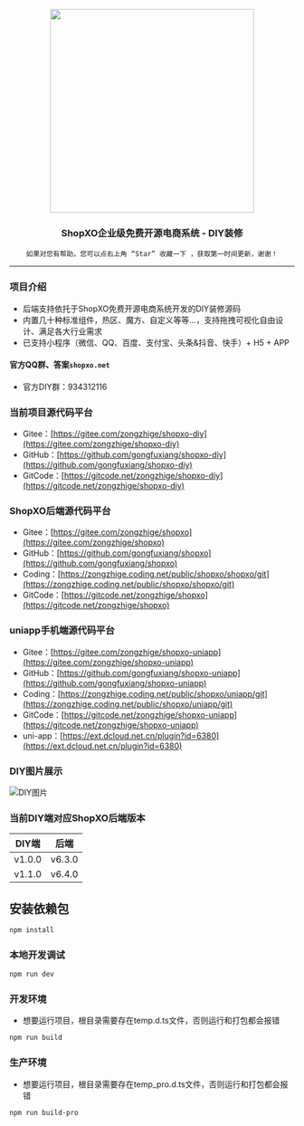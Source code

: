 <p align="center">
<img src="https://shopxoserver.oss-cn-beijing.aliyuncs.com/demo/system/logo.jpg" width="360" />
</p>

<h3 align="center">ShopXO企业级免费开源电商系统 - DIY装修</h3>

<div align="center">

```shell
如果对您有帮助，您可以点右上角 “Star” 收藏一下 ，获取第一时间更新，谢谢！
```

</div>

------------------------------------------------------------------------

### 项目介绍
* 后端支持依托于ShopXO免费开源电商系统开发的DIY装修源码
* 内置几十种标准组件，热区、魔方、自定义等等...，支持拖拽可视化自由设计、满足各大行业需求
* 已支持小程序（微信、QQ、百度、支付宝、头条&抖音、快手）+ H5 + APP

#### 官方QQ群、答案`shopxo.net`
* 官方DIY群：934312116

### 当前项目源代码平台
* Gitee：[https://gitee.com/zongzhige/shopxo-diy](https://gitee.com/zongzhige/shopxo-diy)
* GitHub：[https://github.com/gongfuxiang/shopxo-diy](https://github.com/gongfuxiang/shopxo-diy)
* GitCode：[https://gitcode.net/zongzhige/shopxo-diy](https://gitcode.net/zongzhige/shopxo-diy)

### ShopXO后端源代码平台
* Gitee：[https://gitee.com/zongzhige/shopxo](https://gitee.com/zongzhige/shopxo)
* GitHub：[https://github.com/gongfuxiang/shopxo](https://github.com/gongfuxiang/shopxo)
* Coding：[https://zongzhige.coding.net/public/shopxo/shopxo/git](https://zongzhige.coding.net/public/shopxo/shopxo/git)
* GitCode：[https://gitcode.net/zongzhige/shopxo](https://gitcode.net/zongzhige/shopxo)

### uniapp手机端源代码平台
* Gitee：[https://gitee.com/zongzhige/shopxo-uniapp](https://gitee.com/zongzhige/shopxo-uniapp)
* GitHub：[https://github.com/gongfuxiang/shopxo-uniapp](https://github.com/gongfuxiang/shopxo-uniapp)
* Coding：[https://zongzhige.coding.net/public/shopxo/uniapp/git](https://zongzhige.coding.net/public/shopxo/uniapp/git)
* GitCode：[https://gitcode.net/zongzhige/shopxo-uniapp](https://gitcode.net/zongzhige/shopxo-uniapp)
* uni-app：[https://ext.dcloud.net.cn/plugin?id=6380](https://ext.dcloud.net.cn/plugin?id=6380)

### DIY图片展示
![DIY图片](https://shopxoserver.oss-cn-beijing.aliyuncs.com/demo/diy/diy.jpg "DIY图片")

### 当前DIY端对应ShopXO后端版本
| DIY端 | 后端 |
|----|----|
| v1.0.0 | v6.3.0 |
| v1.1.0 | v6.4.0 |


## 安装依赖包
```sh
npm install
```

### 本地开发调试
```sh
npm run dev
```

### 开发环境
* 想要运行项目，根目录需要存在temp.d.ts文件，否则运行和打包都会报错
```sh
npm run build
```

### 生产环境
* 想要运行项目，根目录需要存在temp_pro.d.ts文件，否则运行和打包都会报错
```sh
npm run build-pro
```